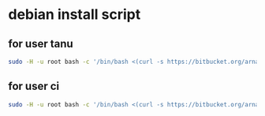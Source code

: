 # debian install script

## for user tanu 

```bash
sudo -H -u root bash -c '/bin/bash <(curl -s https://bitbucket.org/arnabcollarjobs/cloudscript/raw/512b50fd8b0fffcb0841f6b9c38e96b12e2c06ee/ansiblecloudinit-tanu.sh)'
```

## for user ci 

```bash
sudo -H -u root bash -c '/bin/bash <(curl -s https://bitbucket.org/arnabcollarjobs/cloudscript/raw/512b50fd8b0fffcb0841f6b9c38e96b12e2c06ee/ansiblecloudinit-ciuser.sh)'
```